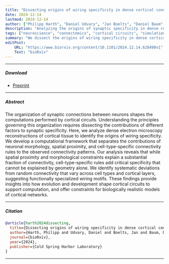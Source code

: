 ```yaml
---
title: "Dissecting origins of wiring specificity in dense cortical connectomes"
date: 2024-12-14
lastmod: 2024-12-14
author: ["Philipp Harth", "Daniel Udvary", "Jan Boelts", "Daniel Baum", "Jakob H. Macke", "Hans-Christian Hege", "Marcel Oberlaender"]
description: "Analyzing the origins of synaptic specificity in dense reconstructions of cortical circuits" 
tags: ["neuroscience", "connectomics", "cortical circuits", "simulation-based inference"]
summary: "We dissect the origins of wiring specificity in dense cortical connectomes, revealing how geometric and biological constraints shape synaptic connectivity patterns." 
editPost:
    URL: "https://www.biorxiv.org/content/10.1101/2024.12.14.628490v1"
    Text: "bioRxiv"
---
```


---

##### Download

+ [Preprint](https://www.biorxiv.org/content/10.1101/2024.12.14.628490v1.full.pdf)

---

##### Abstract

The organization of synaptic connections between neurons shapes the computations performed by cortical circuits. Understanding the principles governing this organization requires dissecting the contributions of different factors to synaptic specificity. Here, we analyze dense electron microscopy reconstructions of cortical tissue to identify the origins of wiring specificity. We develop a computational framework that separates the contributions of neuronal morphology, spatial proximity, and cell-type-specific connectivity rules to the observed connectivity patterns. Our analysis reveals that while spatial proximity and morphological constraints explain a substantial fraction of connectivity, cell-type-specific rules add critical specificity that cannot be explained by geometry alone. We identify systematic deviations from random connectivity that vary across cell types and cortical layers, suggesting functionally specialized wiring motifs. These findings provide insights into how evolution and development shape cortical circuits to support computation, and offer constraints for biologically realistic models of cortical networks.

---

##### Citation

```BibTeX
@article{harth2024dissecting,
  title={Dissecting origins of wiring specificity in dense cortical connectomes},
  author={Harth, Philipp and Udvary, Daniel and Boelts, Jan and Baum, Daniel and Macke, Jakob H and Hege, Hans-Christian and Oberlaender, Marcel},
  journal={bioRxiv},
  year={2024},
  publisher={Cold Spring Harbor Laboratory}
}
```

---